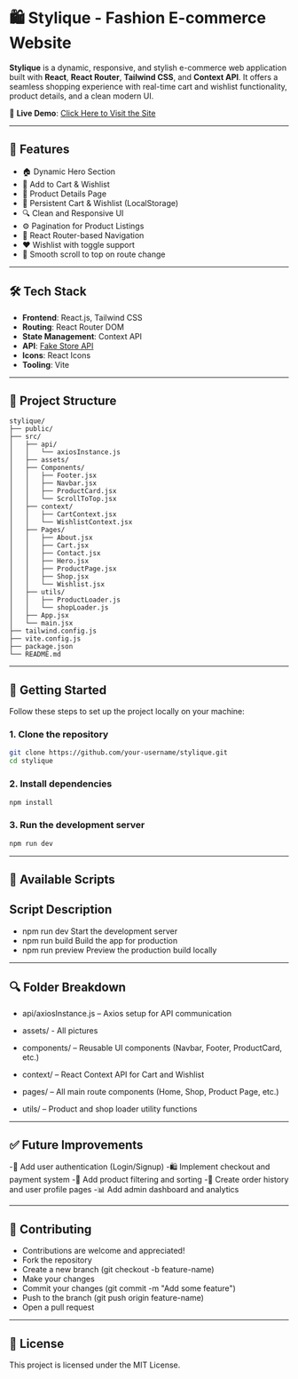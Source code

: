 # 🛍️ Stylique - Fashion E-commerce Website

**Stylique** is a dynamic, responsive, and stylish e-commerce web application built with **React**, **React Router**, **Tailwind CSS**, and **Context API**. It offers a seamless shopping experience with real-time cart and wishlist functionality, product details, and a clean modern UI.

🎯 **Live Demo**: [Click Here to Visit the Site](https://styliquee.netlify.app/)

---

## 🚀 Features

- 🏠 Dynamic Hero Section
- 🛒 Add to Cart & Wishlist
- 🧾 Product Details Page
- 💾 Persistent Cart & Wishlist (LocalStorage)
- 🔍 Clean and Responsive UI
- ⚙️ Pagination for Product Listings
- 🧭 React Router-based Navigation
- ❤️ Wishlist with toggle support
- 💨 Smooth scroll to top on route change

---

## 🛠️ Tech Stack

- **Frontend**: React.js, Tailwind CSS
- **Routing**: React Router DOM
- **State Management**: Context API
- **API**: [Fake Store API](https://fakestoreapi.com/)
- **Icons**: React Icons
- **Tooling**: Vite

---

## 📁 Project Structure

```plaintext
stylique/
├── public/
├── src/
│   ├── api/
│   │   └── axiosInstance.js
│   ├── assets/
│   ├── Components/
│   │   ├── Footer.jsx
│   │   ├── Navbar.jsx
│   │   ├── ProductCard.jsx
│   │   └── ScrollToTop.jsx
│   ├── context/
│   │   ├── CartContext.jsx
│   │   └── WishlistContext.jsx
│   ├── Pages/
│   │   ├── About.jsx
│   │   ├── Cart.jsx
│   │   ├── Contact.jsx
│   │   ├── Hero.jsx
│   │   ├── ProductPage.jsx
│   │   ├── Shop.jsx
│   │   └── Wishlist.jsx
│   ├── utils/
│   │   ├── ProductLoader.js
│   │   └── shopLoader.js
│   ├── App.jsx
│   └── main.jsx
├── tailwind.config.js
├── vite.config.js
├── package.json
└── README.md

```

---

## 🧪 Getting Started

Follow these steps to set up the project locally on your machine:

### 1. Clone the repository

```bash
git clone https://github.com/your-username/stylique.git
cd stylique
 ```

### 2. Install dependencies
``` bash
npm install
```
### 3. Run the development server
``` bash
npm run dev
```
---

## 🔧 Available Scripts
## Script	Description
- npm run dev	Start the development server
- npm run build	Build the app for production
- npm run preview	Preview the production build locally

---

## 🔍 Folder Breakdown
- api/axiosInstance.js – Axios setup for API communication

- assets/ - All pictures

- components/ – Reusable UI components (Navbar, Footer, ProductCard, etc.)

- context/ – React Context API for Cart and Wishlist

- pages/ – All main route components (Home, Shop, Product Page, etc.)

- utils/ – Product and shop loader utility functions

---

## ✅ Future Improvements
-🔐 Add user authentication (Login/Signup)
-🛍️ Implement checkout and payment system
-🧮 Add product filtering and sorting
-🧾 Create order history and user profile pages
-📊 Add admin dashboard and analytics

---

## 🤝 Contributing
- Contributions are welcome and appreciated!
- Fork the repository
- Create a new branch (git checkout -b feature-name)
- Make your changes
- Commit your changes (git commit -m "Add some feature")
- Push to the branch (git push origin feature-name)
- Open a pull request

---

## 📄 License
This project is licensed under the MIT License.


